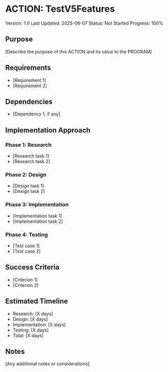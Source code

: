 # ACTION: TestV5Features

Version: 1.0
Last Updated: 2025-06-07
Status: Not Started
Progress: 100%

## Purpose

[Describe the purpose of this ACTION and its value to the PROGRAM]

## Requirements

- [Requirement 1]
- [Requirement 2]

## Dependencies

- [Dependency 1, if any]

## Implementation Approach

### Phase 1: Research

- [Research task 1]
- [Research task 2]

### Phase 2: Design

- [Design task 1]
- [Design task 2]

### Phase 3: Implementation

- [Implementation task 1]
- [Implementation task 2]

### Phase 4: Testing

- [Test case 1]
- [Test case 2]

## Success Criteria

- [Criterion 1]
- [Criterion 2]

## Estimated Timeline

- Research: [X days]
- Design: [X days]
- Implementation: [X days]
- Testing: [X days]
- Total: [X days]

## Notes

[Any additional notes or considerations]
